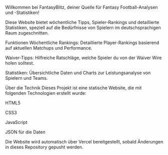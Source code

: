 Willkommen bei FantasyBlitz, deiner Quelle für Fantasy Football-Analysen und -Statistiken!

Diese Website bietet wöchentliche Tipps, Spieler-Rankings und detaillierte Statistiken, speziell auf die Bedürfnisse von Spielern im deutschsprachigen Raum zugeschnitten.

Funktionen
Wöchentliche Rankings: Detaillierte Player-Rankings basierend auf aktuellen Matchups und Performance.

Waiver-Tipps: Hilfreiche Ratschläge, welche Spieler du von der Waiver Wire holen solltest.

Statistiken: Übersichtliche Daten und Charts zur Leistungsanalyse von Spielern und Teams.

Über die Technik
Dieses Projekt ist eine statische Website, die mit folgenden Technologien erstellt wurde:

HTML5

CSS3

JavaScript

JSON für die Daten

Die Website wird automatisch über Vercel bereitgestellt, sobald Änderungen in dieses Repository gepusht werden.

